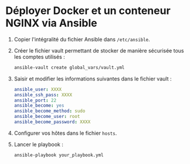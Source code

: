 # Déployer Docker et un conteneur NGINX via Ansible

1. Copier l'intégralité du fichier Ansible dans `/etc/ansible`.

2. Créer le fichier vault permettant de stocker de manière sécurisée tous les comptes utilisés :

    ```bash
    ansible-vault create global_vars/vault.yml
    ```

3. Saisir et modifier les informations suivantes dans le fichier vault :

    ```yaml
    ansible_user: XXXX
    ansible_ssh_pass: XXXX
    ansible_port: 22
    ansible_become: yes
    ansible_become_method: sudo
    ansible_become_user: root
    ansible_become_password: XXXX
    ```

4. Configurer vos hôtes dans le fichier `hosts`.

5. Lancer le playbook :

    ```bash
    ansible-playbook your_playbook.yml 
    ```
